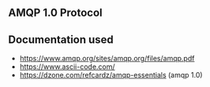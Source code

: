 ## AMQP 1.0 Protocol

## Documentation used

* https://www.amqp.org/sites/amqp.org/files/amqp.pdf
* https://www.ascii-code.com/
* https://dzone.com/refcardz/amqp-essentials (amqp 1.0)